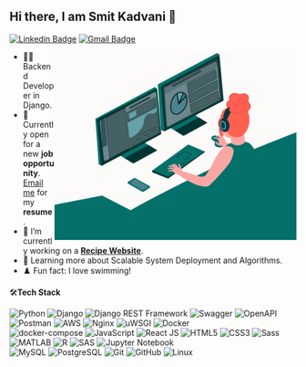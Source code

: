 
## Hi there, I am Smit Kadvani 👋
[![Linkedin Badge](https://img.shields.io/badge/-Smit_Kadvani-blue?style=flat-square&logo=Linkedin&logoColor=white&link=https://www.linkedin.com/in/smit-kadvani/)](https://www.linkedin.com/in/smit-kadvani/)
[![Gmail Badge](https://img.shields.io/badge/-smit.kadvani@gmail.com-c14438?style=flat-square&logo=Gmail&logoColor=white&link=mailto:smit.kadvani@gmail.com)](mailto:smit.kadvani@gmail.com) 

<img align="right" src="https://github.com/LiliyaSemenenko/LiliyaSemenenko/blob/main/coding_girl.gif" alt="Coder GIF" width="425" height="330">


- 👩‍💻 Backend Developer in Django.
- 💼 Currently open for a new **job opportunity**. [Email me](mailto:smit.kadvani@gmail.com) for my **resume**.
- 🔭 I’m currently working on a [**Recipe Website**](https://github.com/LiliyaSemenenko/recipe-app-api).
- 🌱 Learning more about Scalable System Deployment and Algorithms.
- ♟️ Fun fact: I love swimming!
    
🛠**Tech Stack**

![Python](https://img.shields.io/badge/-Python-000000?style=flat&logo=python)
![Django](https://img.shields.io/badge/-Django-000000?style=flat&logo=Django)
![Django REST Framework](https://img.shields.io/badge/-Django%20REST%20Framework-092E20?style=flat&logo=django)
![Swagger](https://img.shields.io/badge/-Swagger-000000?style=flat&logo=swagger)
![OpenAPI](https://img.shields.io/badge/-OpenAPI-000000?style=flat&logo=openapi)
![Postman](https://img.shields.io/badge/-Postman-000000?style=flat&logo=postman)
![AWS](https://img.shields.io/badge/AWS-000000?style=flat-square&logo=amazon-aws)
![Nginx](https://img.shields.io/badge/-Nginx-000000?style=flat&logo=nginx&logoColor=FCC624)
![uWSGI](https://img.shields.io/badge/-uWSGI-000000?style=flat&logo=uwsgi&logoColor=FCC624)
![Docker](https://img.shields.io/badge/-Docker-000000?style=flat&logo=docker&logoColor=FCC624)
<br>
![docker-compose](https://img.shields.io/badge/-docker_compose-000000?style=flat&logo=docker-compose&logoColor=FCC624)
![JavaScript](https://img.shields.io/badge/-JavaScript-000000?style=flat&logo=javascript)  ![React JS](https://img.shields.io/badge/-React%20JS-000000?style=flat&logo=react)  ![HTML5](https://img.shields.io/badge/-HTML5-000000?style=flat&logo=HTML5)
![CSS3](https://img.shields.io/badge/-CSS3-000000?style=flat&logo=CSS3)
![Sass](https://img.shields.io/badge/-Sass-000000?style=flat&logo=sass)
![MATLAB](https://img.shields.io/badge/-MATLAB-000000?style=flat&logo=matlab)
![R](https://img.shields.io/badge/-R-000000?style=flat&logo=r)
![SAS](https://img.shields.io/badge/-SAS-000000?style=flat&logo=SAS)
![Jupyter Notebook](https://img.shields.io/badge/-Jupyter%20Notebook-000000?style=flat&logo=jupyter)
<br>
![MySQL](https://img.shields.io/badge/-MySQL-000000?style=flat&logo=MySQL)
![PostgreSQL](https://img.shields.io/badge/-PostgreSQL-336791?style=flat&logo=PostgreSQL)  ![Git](https://img.shields.io/badge/-Git-000000?style=flat&logo=git&logoColor=F05032)
![GitHub](https://img.shields.io/badge/-GitHub-000000?style=flat&logo=github&logoColor=FFFFFF)
![Linux](https://img.shields.io/badge/-Linux-000000?style=flat&logo=linux&logoColor=FCC624)
